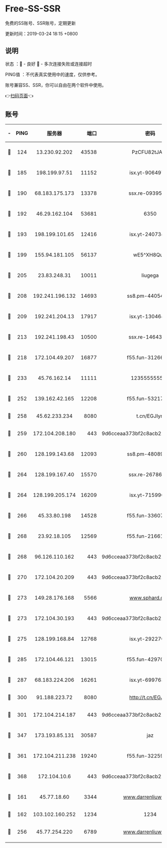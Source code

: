 # Free-SS-SSR

免费的SS账号、SSR账号，定期更新

更新时间：2019-03-24 18:15 +0800

## 说明

状态     ：🙂 - 良好 🙁 - 多次连接失败或连接超时

PING值   ：不代表真实使用中的速度，仅供参考。

账号兼容SS、SSR，你可以自由在两个软件中使用。

👉[扫码页面](https://liesauer.github.io/Free-SS-SSR/)👈

## 账号

|-|PING|服务器|端口|密码|加密方式|区域|
|:----:|:----:|:-----:|-----:|:----:|:----:|:----:|
|🙂|124|13.230.92.202|43538|PzCFU82tJAdZ|aes-256-cfb|JP|
|🙂|185|198.199.97.51|11152|isx.yt-90649731|aes-256-cfb|US|
|🙂|190|68.183.175.173|13378|ssx.re-09395375|aes-256-cfb|US|
|🙂|192|46.29.162.104|53681|6350|aes-128-ctr|RU|
|🙂|193|198.199.101.65|12416|isx.yt-24073404|aes-256-cfb|US|
|🙂|199|155.94.181.105|56137|wE5^XH8Quw|aes-256-cfb|US|
|🙂|205|23.83.248.31|10011|liugega|aes-256-cfb|US|
|🙂|208|192.241.196.132|14693|ss8.pm-44054709|aes-256-cfb|US|
|🙂|209|192.241.204.13|17917|isx.yt-13046468|aes-256-cfb|US|
|🙂|213|192.241.198.43|10500|ssx.re-14643912|aes-256-cfb|US|
|🙂|218|172.104.49.207|16877|f55.fun-31266593|aes-256-cfb|SG|
|🙂|233|45.76.162.14|11111|123555555555|aes-256-cfb|SG|
|🙂|252|139.162.42.165|12208|f55.fun-53217838|aes-256-cfb|SG|
|🙂|258|45.62.233.234|8080|t.cn/EGJIyrl|rc4-md5|CA|
|🙂|259|172.104.208.180|443|9d6cceaa373bf2c8acb22e60b6a58be6|aes-256-cfb|US|
|🙂|260|128.199.143.68|12093|ss8.pm-48089265|aes-256-cfb|SG|
|🙂|264|128.199.167.40|15570|ssx.re-26786415|aes-256-cfb|SG|
|🙂|264|128.199.205.174|16209|isx.yt-71599058|aes-256-cfb|SG|
|🙂|266|45.33.80.198|14528|f55.fun-33607716|aes-256-cfb|US|
|🙂|268|23.92.18.105|12569|f55.fun-21661616|aes-256-cfb|US|
|🙂|268|96.126.110.162|443|9d6cceaa373bf2c8acb22e60b6a58be6|aes-256-cfb|US|
|🙂|270|172.104.20.209|443|9d6cceaa373bf2c8acb22e60b6a58be6|aes-256-cfb|US|
|🙂|273|149.28.176.168|5566|www.sphard.com|aes-256-cfb|AU|
|🙂|273|172.104.30.193|443|9d6cceaa373bf2c8acb22e60b6a58be6|aes-256-cfb|US|
|🙂|275|128.199.168.84|12768|isx.yt-29227079|aes-256-cfb|SG|
|🙂|285|172.104.46.121|13015|f55.fun-42970709|aes-256-cfb|SG|
|🙂|287|68.183.224.206|16261|isx.yt-69976320|aes-256-cfb|SG|
|🙂|300|91.188.223.72|8080|http://t.cn/EGJIyrl|rc4-md5|RU|
|🙂|301|172.104.214.187|443|9d6cceaa373bf2c8acb22e60b6a58be6|aes-256-cfb|US|
|🙂|347|173.193.85.131|30587|jaz|aes-256-cfb|US|
|🙂|361|172.104.211.238|19240|f55.fun-32259946|aes-256-cfb|US|
|🙂|368|172.104.10.6|443|9d6cceaa373bf2c8acb22e60b6a58be6|aes-256-cfb|US|
|🙂|161|45.77.18.60|3344|www.darrenliuwei.com|aes-256-cfb|JP|
|🙂|162|103.102.160.252|1234|1234|rc4-md5|JP|
|🙂|256|45.77.254.220|6789|www.darrenliuwei.com|aes-256-cfb|SG|
